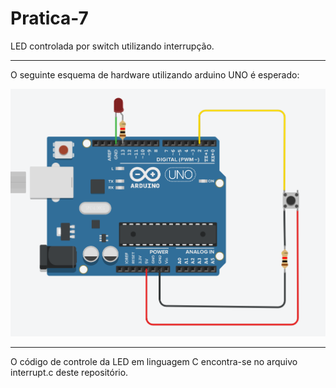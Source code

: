 # Pratica-7
LED controlada por switch utilizando interrupção.

---

O seguinte esquema de hardware utilizando arduino UNO é esperado:

![Esquema](esquema.png)

---

O código de controle da LED em linguagem C encontra-se no arquivo interrupt.c deste repositório.